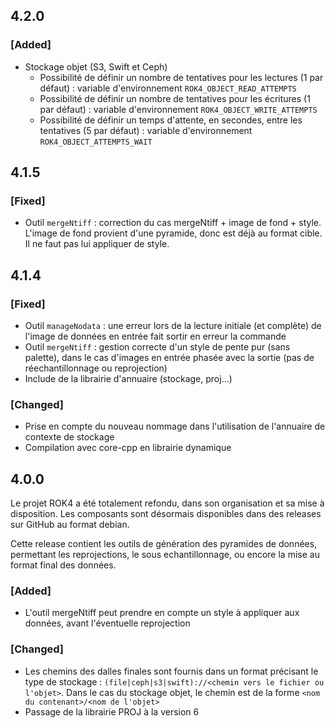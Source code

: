 ## 4.2.0

### [Added]

* Stockage objet (S3, Swift et Ceph) 
    * Possibilité de définir un nombre de tentatives pour les lectures (1 par défaut) : variable d'environnement `ROK4_OBJECT_READ_ATTEMPTS` 
    * Possibilité de définir un nombre de tentatives pour les écritures (1 par défaut) : variable d'environnement `ROK4_OBJECT_WRITE_ATTEMPTS` 
    * Possibilité de définir un temps d'attente, en secondes, entre les tentatives (5 par défaut) : variable d'environnement `ROK4_OBJECT_ATTEMPTS_WAIT`

## 4.1.5

### [Fixed]

* Outil `mergeNtiff` : correction du cas mergeNtiff + image de fond + style. L'image de fond provient d'une pyramide, donc est déjà au format cible. Il ne faut pas lui appliquer de style.

## 4.1.4

### [Fixed]

* Outil `manageNodata` : une erreur lors de la lecture initiale (et complète) de l'image de données en entrée fait sortir en erreur la commande
* Outil `mergeNtiff` : gestion correcte d'un style de pente pur (sans palette), dans le cas d'images en entrée phasée avec la sortie (pas de réechantillonnage ou reprojection)
* Include de la librairie d'annuaire (stockage, proj...)

### [Changed]

* Prise en compte du nouveau nommage dans l'utilisation de l'annuaire de contexte de stockage
* Compilation avec core-cpp en librairie dynamique

## 4.0.0

Le projet ROK4 a été totalement refondu, dans son organisation et sa mise à disposition. Les composants sont désormais disponibles dans des releases sur GitHub au format debian.

Cette release contient les outils de génération des pyramides de données, permettant les reprojections, le sous echantillonnage, ou encore la mise au format final des données.

### [Added]

* L'outil mergeNtiff peut prendre en compte un style à appliquer aux données, avant l'éventuelle reprojection

### [Changed]

* Les chemins des dalles finales sont fournis dans un format précisant le type de stockage : `(file|ceph|s3|swift)://<chemin vers le fichier ou l'objet>`. Dans le cas du stockage objet, le chemin est de la forme `<nom du contenant>/<nom de l'objet>`
* Passage de la librairie PROJ à la version 6 